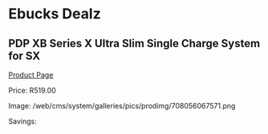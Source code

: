 
# Ebucks Dealz
## PDP XB Series X Ultra Slim Single Charge System for SX
[Product Page](https://www.ebucks.com/web/shop/productSelected.do?prodId=1232199641&catId=365757697)

Price: R519.00

Image: /web/cms/system/galleries/pics/prodimg/708056067571.png

Savings: 


	